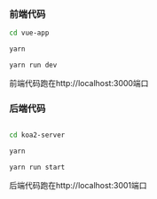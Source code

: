 ### 前端代码

```bash
cd vue-app

yarn

yarn run dev
```
前端代码跑在http://localhost:3000端口

### 后端代码

```bash

cd koa2-server

yarn

yarn run start
```
后端代码跑在http://localhost:3001端口